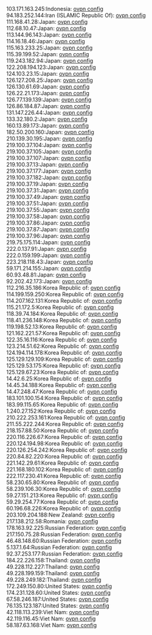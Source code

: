 103.171.163.245:Indonesia: [ovpn config](vpn/103_171_163_245.ovpn)  
94.183.252.144:Iran (ISLAMIC Republic Of): [ovpn config](vpn/94_183_252_144.ovpn)  
111.168.41.28:Japan: [ovpn config](vpn/111_168_41_28.ovpn)  
112.68.10.47:Japan: [ovpn config](vpn/112_68_10_47.ovpn)  
113.144.96.143:Japan: [ovpn config](vpn/113_144_96_143.ovpn)  
114.16.18.46:Japan: [ovpn config](vpn/114_16_18_46.ovpn)  
115.163.233.25:Japan: [ovpn config](vpn/115_163_233_25.ovpn)  
115.39.199.52:Japan: [ovpn config](vpn/115_39_199_52.ovpn)  
119.243.182.94:Japan: [ovpn config](vpn/119_243_182_94.ovpn)  
122.208.194.123:Japan: [ovpn config](vpn/122_208_194_123.ovpn)  
124.103.23.15:Japan: [ovpn config](vpn/124_103_23_15.ovpn)  
126.127.208.25:Japan: [ovpn config](vpn/126_127_208_25.ovpn)  
126.130.61.69:Japan: [ovpn config](vpn/126_130_61_69.ovpn)  
126.22.21.173:Japan: [ovpn config](vpn/126_22_21_173.ovpn)  
126.77.139.139:Japan: [ovpn config](vpn/126_77_139_139.ovpn)  
126.86.184.87:Japan: [ovpn config](vpn/126_86_184_87.ovpn)  
131.147.226.44:Japan: [ovpn config](vpn/131_147_226_44.ovpn)  
133.32.180.2:Japan: [ovpn config](vpn/133_32_180_2.ovpn)  
160.13.89.173:Japan: [ovpn config](vpn/160_13_89_173.ovpn)  
182.50.200.160:Japan: [ovpn config](vpn/182_50_200_160.ovpn)  
210.139.30.195:Japan: [ovpn config](vpn/210_139_30_195.ovpn)  
219.100.37.104:Japan: [ovpn config](vpn/219_100_37_104.ovpn)  
219.100.37.105:Japan: [ovpn config](vpn/219_100_37_105.ovpn)  
219.100.37.107:Japan: [ovpn config](vpn/219_100_37_107.ovpn)  
219.100.37.13:Japan: [ovpn config](vpn/219_100_37_13.ovpn)  
219.100.37.177:Japan: [ovpn config](vpn/219_100_37_177.ovpn)  
219.100.37.182:Japan: [ovpn config](vpn/219_100_37_182.ovpn)  
219.100.37.19:Japan: [ovpn config](vpn/219_100_37_19.ovpn)  
219.100.37.31:Japan: [ovpn config](vpn/219_100_37_31.ovpn)  
219.100.37.49:Japan: [ovpn config](vpn/219_100_37_49.ovpn)  
219.100.37.51:Japan: [ovpn config](vpn/219_100_37_51.ovpn)  
219.100.37.55:Japan: [ovpn config](vpn/219_100_37_55.ovpn)  
219.100.37.58:Japan: [ovpn config](vpn/219_100_37_58.ovpn)  
219.100.37.86:Japan: [ovpn config](vpn/219_100_37_86.ovpn)  
219.100.37.87:Japan: [ovpn config](vpn/219_100_37_87.ovpn)  
219.100.37.96:Japan: [ovpn config](vpn/219_100_37_96.ovpn)  
219.75.175.114:Japan: [ovpn config](vpn/219_75_175_114.ovpn)  
222.0.137.91:Japan: [ovpn config](vpn/222_0_137_91.ovpn)  
222.0.159.199:Japan: [ovpn config](vpn/222_0_159_199.ovpn)  
223.218.118.43:Japan: [ovpn config](vpn/223_218_118_43.ovpn)  
59.171.214.155:Japan: [ovpn config](vpn/59_171_214_155.ovpn)  
60.93.48.81:Japan: [ovpn config](vpn/60_93_48_81.ovpn)  
92.202.42.173:Japan: [ovpn config](vpn/92_202_42_173.ovpn)  
112.216.35.186:Korea Republic of: [ovpn config](vpn/112_216_35_186.ovpn)  
114.199.159.250:Korea Republic of: [ovpn config](vpn/114_199_159_250.ovpn)  
114.207.162.131:Korea Republic of: [ovpn config](vpn/114_207_162_131.ovpn)  
115.21.172.5:Korea Republic of: [ovpn config](vpn/115_21_172_5.ovpn)  
118.39.74.184:Korea Republic of: [ovpn config](vpn/118_39_74_184.ovpn)  
118.41.236.148:Korea Republic of: [ovpn config](vpn/118_41_236_148.ovpn)  
119.198.52.13:Korea Republic of: [ovpn config](vpn/119_198_52_13.ovpn)  
121.162.221.57:Korea Republic of: [ovpn config](vpn/121_162_221_57.ovpn)  
122.35.16.116:Korea Republic of: [ovpn config](vpn/122_35_16_116.ovpn)  
123.214.51.62:Korea Republic of: [ovpn config](vpn/123_214_51_62.ovpn)  
124.194.114.178:Korea Republic of: [ovpn config](vpn/124_194_114_178.ovpn)  
125.129.129.109:Korea Republic of: [ovpn config](vpn/125_129_129_109.ovpn)  
125.129.53.175:Korea Republic of: [ovpn config](vpn/125_129_53_175.ovpn)  
125.129.67.23:Korea Republic of: [ovpn config](vpn/125_129_67_23.ovpn)  
14.42.6.25:Korea Republic of: [ovpn config](vpn/14_42_6_25.ovpn)  
14.45.34.188:Korea Republic of: [ovpn config](vpn/14_45_34_188.ovpn)  
14.47.248.47:Korea Republic of: [ovpn config](vpn/14_47_248_47.ovpn)  
183.101.100.154:Korea Republic of: [ovpn config](vpn/183_101_100_154.ovpn)  
183.99.115.65:Korea Republic of: [ovpn config](vpn/183_99_115_65.ovpn)  
1.240.27.152:Korea Republic of: [ovpn config](vpn/1_240_27_152.ovpn)  
210.222.253.161:Korea Republic of: [ovpn config](vpn/210_222_253_161.ovpn)  
211.55.222.244:Korea Republic of: [ovpn config](vpn/211_55_222_244.ovpn)  
218.157.88.50:Korea Republic of: [ovpn config](vpn/218_157_88_50.ovpn)  
220.116.226.67:Korea Republic of: [ovpn config](vpn/220_116_226_67.ovpn)  
220.124.194.98:Korea Republic of: [ovpn config](vpn/220_124_194_98.ovpn)  
220.126.254.242:Korea Republic of: [ovpn config](vpn/220_126_254_242.ovpn)  
220.84.82.220:Korea Republic of: [ovpn config](vpn/220_84_82_220.ovpn)  
221.142.29.61:Korea Republic of: [ovpn config](vpn/221_142_29_61.ovpn)  
221.168.180.102:Korea Republic of: [ovpn config](vpn/221_168_180_102.ovpn)  
222.117.230.41:Korea Republic of: [ovpn config](vpn/222_117_230_41.ovpn)  
58.230.65.80:Korea Republic of: [ovpn config](vpn/58_230_65_80.ovpn)  
58.239.106.30:Korea Republic of: [ovpn config](vpn/58_239_106_30.ovpn)  
59.27.151.213:Korea Republic of: [ovpn config](vpn/59_27_151_213.ovpn)  
59.29.254.77:Korea Republic of: [ovpn config](vpn/59_29_254_77.ovpn)  
60.196.68.226:Korea Republic of: [ovpn config](vpn/60_196_68_226.ovpn)  
203.109.204.188:New Zealand: [ovpn config](vpn/203_109_204_188.ovpn)  
217.138.212.58:Romania: [ovpn config](vpn/217_138_212_58.ovpn)  
178.163.92.225:Russian Federation: [ovpn config](vpn/178_163_92_225.ovpn)  
217.150.75.28:Russian Federation: [ovpn config](vpn/217_150_75_28.ovpn)  
46.48.148.60:Russian Federation: [ovpn config](vpn/46_48_148_60.ovpn)  
5.137.1.64:Russian Federation: [ovpn config](vpn/5_137_1_64.ovpn)  
92.37.253.177:Russian Federation: [ovpn config](vpn/92_37_253_177.ovpn)  
184.22.226.158:Thailand: [ovpn config](vpn/184_22_226_158.ovpn)  
49.228.112.227:Thailand: [ovpn config](vpn/49_228_112_227.ovpn)  
49.228.199.159:Thailand: [ovpn config](vpn/49_228_199_159.ovpn)  
49.228.249.182:Thailand: [ovpn config](vpn/49_228_249_182.ovpn)  
172.249.150.80:United States: [ovpn config](vpn/172_249_150_80.ovpn)  
174.231.128.60:United States: [ovpn config](vpn/174_231_128_60.ovpn)  
67.58.246.187:United States: [ovpn config](vpn/67_58_246_187.ovpn)  
76.135.123.187:United States: [ovpn config](vpn/76_135_123_187.ovpn)  
42.118.113.239:Viet Nam: [ovpn config](vpn/42_118_113_239.ovpn)  
42.119.116.45:Viet Nam: [ovpn config](vpn/42_119_116_45.ovpn)  
58.187.63.168:Viet Nam: [ovpn config](vpn/58_187_63_168.ovpn)  
